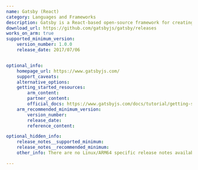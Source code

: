 ```yaml
---
name: Gatsby (React)
category: Languages and Frameworks
description: Gatsby is a React-based open-source framework for creating websites and provides scalability and built-in security.
download_url: https://github.com/gatsbyjs/gatsby/releases
works_on_arm: true
supported_minimum_version:
    version_number: 1.0.0
    release_date: 2017/07/06


optional_info:
    homepage_url: https://www.gatsbyjs.com/
    support_caveats:
    alternative_options:
    getting_started_resources:
        arm_content:
        partner_content:
        official_docs: https://www.gatsbyjs.com/docs/tutorial/getting-started/part-0/#installation-guide
    arm_recommended_minimum_version:
        version_number:
        release_date:
        reference_content:

optional_hidden_info:
    release_notes__supported_minimum:
    release_notes__recommended_minimum:
    other_info: There are no Linux/ARM64 specific release notes available. Gatsby can be installed from the initial version 1.0.0 via npm "npm install -g gatsby-cli@v1.0.0" and can be verified with "gatsby --version". The initial version and the release date has been picked from the [changelog.md](https://github.com/gatsbyjs/gatsby/blob/master/packages/gatsby/CHANGELOG.md) file.

---
```

